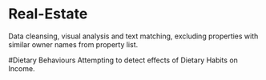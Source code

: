 # Real-Estate
Data cleansing, visual analysis and text matching, excluding properties with similar owner names from property list.

#Dietary Behaviours
Attempting to detect effects of Dietary Habits on Income.

